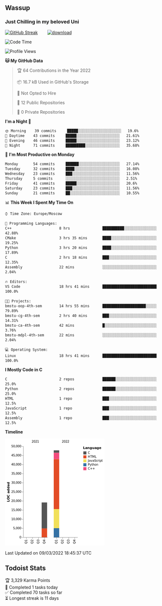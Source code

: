 ## Wassup 
### Just Chilling in my beloved Uni 

<!--
-->

[![GitHub Streak](http://github-readme-streak-stats.herokuapp.com?user=archeoss&theme=shades-of-purple&hide_border=true&date_format=j%20M%5B%20Y%5D)](https://git.io/streak-stats)&nbsp;&nbsp;&nbsp;&nbsp;&nbsp;&nbsp;&nbsp;&nbsp;[![download](https://user-images.githubusercontent.com/68448737/147796309-d8b65b1d-4dde-40d9-b03a-2b42aaa6cd43.jpeg)
](https://bmstu.ru/)

<!--START_SECTION:waka-->
![Code Time](http://img.shields.io/badge/Code%20Time-92%20hrs%2049%20mins-blue)

![Profile Views](http://img.shields.io/badge/Profile%20Views-14-blue)

**🐱 My GitHub Data** 

> 🏆 64 Contributions in the Year 2022
 > 
> 📦 16.7 kB Used in GitHub's Storage 
 > 
> 🚫 Not Opted to Hire
 > 
> 📜 12 Public Repositories 
 > 
> 🔑 0 Private Repositories  
 > 
**I'm a Night 🦉** 

```text
🌞 Morning    39 commits     █████░░░░░░░░░░░░░░░░░░░░   19.6% 
🌆 Daytime    43 commits     █████░░░░░░░░░░░░░░░░░░░░   21.61% 
🌃 Evening    46 commits     █████░░░░░░░░░░░░░░░░░░░░   23.12% 
🌙 Night      71 commits     █████████░░░░░░░░░░░░░░░░   35.68%

```
📅 **I'm Most Productive on Monday** 

```text
Monday       54 commits     ██████░░░░░░░░░░░░░░░░░░░   27.14% 
Tuesday      32 commits     ████░░░░░░░░░░░░░░░░░░░░░   16.08% 
Wednesday    23 commits     ███░░░░░░░░░░░░░░░░░░░░░░   11.56% 
Thursday     5 commits      ░░░░░░░░░░░░░░░░░░░░░░░░░   2.51% 
Friday       41 commits     █████░░░░░░░░░░░░░░░░░░░░   20.6% 
Saturday     23 commits     ███░░░░░░░░░░░░░░░░░░░░░░   11.56% 
Sunday       21 commits     ██░░░░░░░░░░░░░░░░░░░░░░░   10.55%

```


📊 **This Week I Spent My Time On** 

```text
⌚︎ Time Zone: Europe/Moscow

💬 Programming Languages: 
C++                      8 hrs               ██████████░░░░░░░░░░░░░░░   42.88% 
CMake                    3 hrs 35 mins       ████░░░░░░░░░░░░░░░░░░░░░   19.25% 
Python                   3 hrs 20 mins       ████░░░░░░░░░░░░░░░░░░░░░   17.89% 
C                        2 hrs 18 mins       ███░░░░░░░░░░░░░░░░░░░░░░   12.35% 
Assembly                 22 mins             ░░░░░░░░░░░░░░░░░░░░░░░░░   2.04%

🔥 Editors: 
VS Code                  18 hrs 41 mins      █████████████████████████   100.0%

🐱‍💻 Projects: 
bmstu-oop-4th-sem        14 hrs 55 mins      ████████████████████░░░░░   79.89% 
bmstu-cg-4th-sem         2 hrs 40 mins       ███░░░░░░░░░░░░░░░░░░░░░░   14.31% 
bmstu-ca-4th-sem         42 mins             █░░░░░░░░░░░░░░░░░░░░░░░░   3.76% 
bmstu-mdpl-4th-sem       22 mins             ░░░░░░░░░░░░░░░░░░░░░░░░░   2.04%

💻 Operating System: 
Linux                    18 hrs 41 mins      █████████████████████████   100.0%

```

**I Mostly Code in C** 

```text
C                        2 repos             ██████░░░░░░░░░░░░░░░░░░░   25.0% 
Python                   2 repos             ██████░░░░░░░░░░░░░░░░░░░   25.0% 
HTML                     1 repo              ███░░░░░░░░░░░░░░░░░░░░░░   12.5% 
JavaScript               1 repo              ███░░░░░░░░░░░░░░░░░░░░░░   12.5% 
Assembly                 1 repo              ███░░░░░░░░░░░░░░░░░░░░░░   12.5%

```


**Timeline**

![Chart not found](https://raw.githubusercontent.com/archeoss/archeoss/master/charts/bar_graph.png) 


 Last Updated on 09/03/2022 18:45:37 UTC
<!--END_SECTION:waka-->

## Todoist Stats

<!-- TODO-IST:START -->
🏆  3,329 Karma Points           
🌸  Completed 1 tasks today           
✅  Completed 70 tasks so far           
⏳  Longest streak is 11 days
<!-- TODO-IST:END -->
